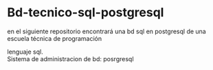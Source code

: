 # Bd-tecnico-sql-postgresql
en el siguiente repositorio encontrará una bd sql en postgresql de una escuela técnica de programación

lenguaje sql.<br>
Sistema de administracion de bd: posrgresql

